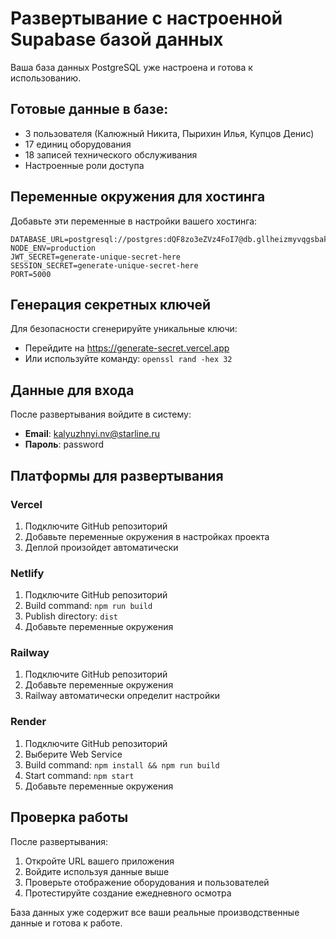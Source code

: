 # Развертывание с настроенной Supabase базой данных

Ваша база данных PostgreSQL уже настроена и готова к использованию.

## Готовые данные в базе:
- 3 пользователя (Калюжный Никита, Пырихин Илья, Купцов Денис)
- 17 единиц оборудования
- 18 записей технического обслуживания
- Настроенные роли доступа

## Переменные окружения для хостинга

Добавьте эти переменные в настройки вашего хостинга:

```env
DATABASE_URL=postgresql://postgres:dQF8zo3eZVz4FoI7@db.gllheizmyvqgsbakodiw.supabase.co:5432/postgres
NODE_ENV=production
JWT_SECRET=generate-unique-secret-here
SESSION_SECRET=generate-unique-secret-here
PORT=5000
```

## Генерация секретных ключей

Для безопасности сгенерируйте уникальные ключи:
- Перейдите на https://generate-secret.vercel.app
- Или используйте команду: `openssl rand -hex 32`

## Данные для входа

После развертывания войдите в систему:
- **Email**: kalyuzhnyi.nv@starline.ru
- **Пароль**: password

## Платформы для развертывания

### Vercel
1. Подключите GitHub репозиторий
2. Добавьте переменные окружения в настройках проекта
3. Деплой произойдет автоматически

### Netlify
1. Подключите GitHub репозиторий
2. Build command: `npm run build`
3. Publish directory: `dist`
4. Добавьте переменные окружения

### Railway
1. Подключите GitHub репозиторий
2. Добавьте переменные окружения
3. Railway автоматически определит настройки

### Render
1. Подключите GitHub репозиторий
2. Выберите Web Service
3. Build command: `npm install && npm run build`
4. Start command: `npm start`
5. Добавьте переменные окружения

## Проверка работы

После развертывания:
1. Откройте URL вашего приложения
2. Войдите используя данные выше
3. Проверьте отображение оборудования и пользователей
4. Протестируйте создание ежедневного осмотра

База данных уже содержит все ваши реальные производственные данные и готова к работе.